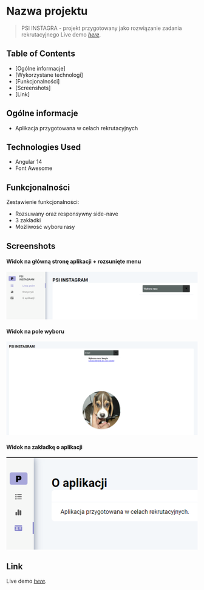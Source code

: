 # Nazwa projektu
> PSI INSTAGRA - projekt przygotowany jako rozwiązanie zadania rekrutacyjnego
> Live demo [_here_](https://lempartmar.github.io/rekrutacjaAngular/list). <!-- If you have the project hosted somewhere, include the link here. -->
## Table of Contents
* [Ogólne informacje]
* [Wykorzystane technologi]
* [Funkcjonalności]
* [Screenshots]
* [Link]


## Ogólne informacje
- Aplikacja przygotowana w celach rekrutacyjnych

<!-- You don't have to answer all the questions - just the ones relevant to your project. -->

## Technologies Used
- Angular 14
- Font Awesome

## Funkcjonalności
Zestawienie funkcjonalności:
- Rozsuwany oraz responsywny side-nave
- 3 zakładki
- Możliwość wyboru rasy

## Screenshots

#### Widok na główną stronę aplikacji + rozsunięte menu
![Example screenshot](https://raw.githubusercontent.com/lempartmar/rekrutacjaAngular/main/img/scrn1.PNG)
#### Widok na pole wyboru 
![Example screenshot](https://raw.githubusercontent.com/lempartmar/rekrutacjaAngular/main/img/scrn2.PNG)
#### Widok na zakładkę o aplikacji
![Example screenshot](https://raw.githubusercontent.com/lempartmar/rekrutacjaAngular/main/img/scrn3.PNG)
<!-- If you have screenshots you'd like to share, include them here. -->

## Link
Live demo [_here_](https://lempartmar.github.io/rekrutacjaAngular/list).
